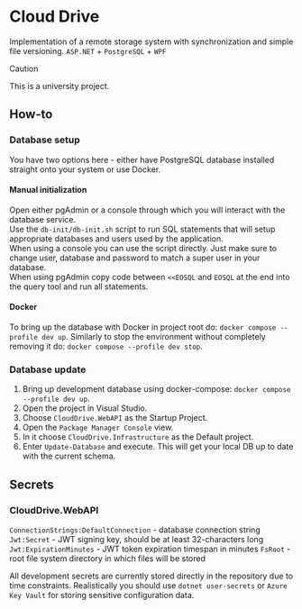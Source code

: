 # Cloud Drive

Implementation of a remote storage system with synchronization and simple file versioning.
`ASP.NET` + `PostgreSQL` + `WPF`

> [!CAUTION]
This is a university project.


## How-to

### Database setup

You have two options here - either have PostgreSQL database installed straight onto your system or use Docker.

#### Manual initialization

Open either pgAdmin or a console through which you will interact with the database service.  
Use the `db-init/db-init.sh` script to run SQL statements that will setup appropriate databases and users used by the application.  
When using a console you can use the script directly. Just make sure to change user, database and password to match a super user in your database.  
When using pgAdmin copy code between `<<EOSQL` and `EOSQL` at the end into the query tool and run all statements.

#### Docker

To bring up the database with Docker in project root do: `docker compose --profile dev up`.
Similarly to stop the environment without completely removing it do: `docker compose --profile dev stop`.


### Database update

1. Bring up development database using docker-compose: `docker compose --profile dev up`.
2. Open the project in Visual Studio.
3. Choose `CloudDrive.WebAPI` as the Startup Project.
4. Open the `Package Manager Console` view.
5. In it choose `CloudDrive.Infrastructure` as the Default project.
6. Enter `Update-Database` and execute. This will get your local DB up to date with the current schema.


## Secrets

### CloudDrive.WebAPI
`ConnectionStrings:DefaultConnection` - database connection string
`Jwt:Secret` - JWT signing key, should be at least 32-characters long
`Jwt:ExpirationMinutes` - JWT token expiration timespan in minutes
`FsRoot` - root file system directory in which files will be stored

All development secrets are currently stored directly in the repository due to time constraints.
Realistically you should use `dotnet user-secrets` or `Azure Key Vault` for storing sensitive configuration data.
